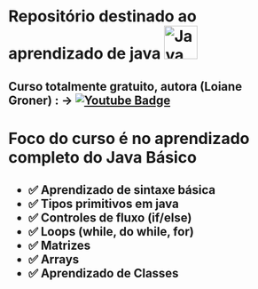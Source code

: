# Repositório destinado ao aprendizado de java   <img src="https://cdn.jsdelivr.net/gh/devicons/devicon/icons/java/java-original.svg" title="Java" alt="Java" width="60" height="60"/>&nbsp;


## Curso totalmente gratuito, autora (Loiane Groner) : ->  [![Youtube Badge](https://img.shields.io/badge/-YouTube-ff0000?style=flat-square&labelColor=ff0000&logo=youtube&logoColor=white&link=https://www.youtube.com/user/LoianeGroner)](https://www.youtube.com/watch?v=LnORjqZUMIQ&list=PLGxZ4Rq3BOBq0KXHsp5J3PxyFaBIXVs3r&index=2&ab_channel=LoianeGroner)


<h1 > 
    Foco do curso é no aprendizado completo do Java Básico
</h1>


<h2> 

- ✅ Aprendizado de sintaxe básica
- ✅ Tipos primitivos em java
- ✅ Controles de fluxo (if/else)
- ✅ Loops (while, do while, for)
- ✅ Matrizes
- ✅ Arrays
- ✅ Aprendizado de Classes

</h2>





